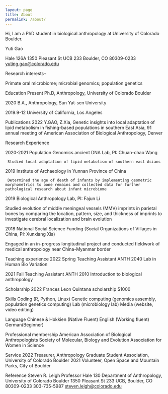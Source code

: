 ```yaml
---
layout: page
title: About
permalink: /about/
---
```

Hi, I am a PhD student in biological anthropology at University of Colorado Boulder.



Yuti Gao

Hale 126A 1350 Pleasant St UCB 233 Boulder, CO 80309-0233
yuting.gao@colorado.edu

Research interests¬

Primate oral microbiome; microbial genomics; population genetics

Education
Present     Ph.D, Anthropology, University of Colorado Boulder

2020        B.A., Anthropology, Sun Yat-sen University

2019.9-12    University of California, Los Angeles

Publications
2022    Y.GAO, Z.Xia,  Genetic insights into local adaptation of lipid metabolism in fishing-based populations in southern East Asia,  91 annual meeting of American Association of Biological Anthropology, Denver

Research Experience 

2020-2021    Population Genomics ancient DNA Lab, PI: Chuan-chao Wang 

     Studied local adaptation of lipid metabolism of southern east Asians

2019    Institute of Archaeology in Yunnan Province of China

     Determined the age of death of infants by implementing geometric morphometrics to bone remains and collected data for further pathological research about infant microbiome

2019    Biological Anthropology Lab, PI: Fajun Li

Studied evolution of middle meningeal vessels (MMV) imprints in parietal bones by comparing the location, pattern, size, and thickness of imprints to investigate cerebral localization and brain evolution

2018    National Social Science Funding (Social Organizations of Villages in China, PI: Xunxiang Xia)

Engaged in an in-progress longitudinal project and conducted fieldwork of medical anthropology near China-Myanmar border

Teaching experience 
2022 Spring    Teaching Assistant  ANTH 2040 Lab in Human Bio Variation

2021 Fall     Teaching Assistant  ANTH 2010 Introduction to biological anthropology

Scholarship
2022        Frances Leon Quintana scholarship                         $1000

Skills
Coding (R,  Python,  Linux) 
Genetic computing (genomics assembly, population genetics computing)
Lab (microbiology lab)
Media (website, video editing) 

Language
Chinese & Hokkien (Native Fluent)
English (Working fluent)
German(Beginner) 

Professional membership
American Association of Biological Anthropologists
Society of Molecular, Biology and Evolution
Association for Women in Science 

Service
2022     Treasurer, Anthropology Graduate Student Association, University of Colorado Boulder
2021    Volunteer, Open Space and Mountain Parks, City of Boulder 

Reference
Steven R. Leigh 
Professor 
Hale 130  Department of Anthropology, University of Colorado Boulder 1350 Pleasant St 233 UCB, Boulder, CO 80309-0233
303-735-5987
steven.leigh@colorado.edu

